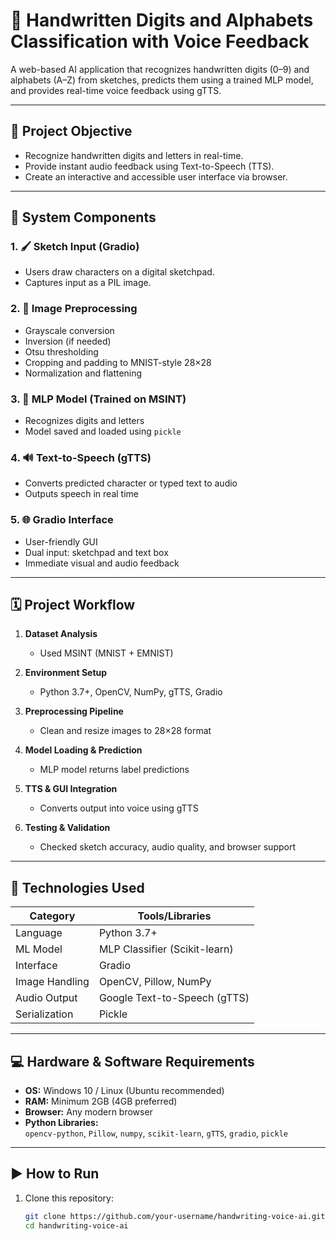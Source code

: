 # 🧠 Handwritten Digits and Alphabets Classification with Voice Feedback

A web-based AI application that recognizes handwritten digits (0–9) and alphabets (A–Z) from sketches, predicts them using a trained MLP model, and provides real-time voice feedback using gTTS.

---

## 🎯 Project Objective

- Recognize handwritten digits and letters in real-time.
- Provide instant audio feedback using Text-to-Speech (TTS).
- Create an interactive and accessible user interface via browser.

---


## 🧩 System Components

### 1. 🖌 Sketch Input (Gradio)
- Users draw characters on a digital sketchpad.
- Captures input as a PIL image.

### 2. 🧼 Image Preprocessing
- Grayscale conversion
- Inversion (if needed)
- Otsu thresholding
- Cropping and padding to MNIST-style 28×28
- Normalization and flattening

### 3. 🤖 MLP Model (Trained on MSINT)
- Recognizes digits and letters
- Model saved and loaded using `pickle`

### 4. 🔊 Text-to-Speech (gTTS)
- Converts predicted character or typed text to audio
- Outputs speech in real time

### 5. 🌐 Gradio Interface
- User-friendly GUI
- Dual input: sketchpad and text box
- Immediate visual and audio feedback

---

## 🗓️ Project Workflow

1. **Dataset Analysis**  
   - Used MSINT (MNIST + EMNIST)

2. **Environment Setup**  
   - Python 3.7+, OpenCV, NumPy, gTTS, Gradio

3. **Preprocessing Pipeline**  
   - Clean and resize images to 28×28 format

4. **Model Loading & Prediction**  
   - MLP model returns label predictions

5. **TTS & GUI Integration**  
   - Converts output into voice using gTTS

6. **Testing & Validation**  
   - Checked sketch accuracy, audio quality, and browser support

---

## 🧪 Technologies Used

| Category      | Tools/Libraries                         |
|---------------|------------------------------------------|
| Language      | Python 3.7+                              |
| ML Model      | MLP Classifier (Scikit-learn)            |
| Interface     | Gradio                                   |
| Image Handling| OpenCV, Pillow, NumPy                    |
| Audio Output  | Google Text-to-Speech (gTTS)             |
| Serialization | Pickle                                   |

---

## 💻 Hardware & Software Requirements

- **OS:** Windows 10 / Linux (Ubuntu recommended)
- **RAM:** Minimum 2GB (4GB preferred)
- **Browser:** Any modern browser
- **Python Libraries:**  
  `opencv-python`, `Pillow`, `numpy`, `scikit-learn`, `gTTS`, `gradio`, `pickle`

---

## ▶️ How to Run

1. Clone this repository:
   ```bash
   git clone https://github.com/your-username/handwriting-voice-ai.git
   cd handwriting-voice-ai
